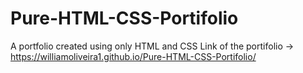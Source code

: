# Pure-HTML-CSS-Portifolio
A portfolio created using only HTML and CSS
Link of the portifolio -> https://williamoliveira1.github.io/Pure-HTML-CSS-Portifolio/